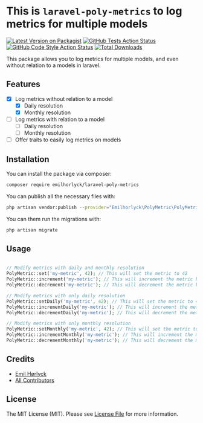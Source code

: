 # This is `laravel-poly-metrics` to log metrics for multiple models

[![Latest Version on Packagist](https://img.shields.io/packagist/v/emilhorlyck/laravel-poly-metrics.svg?style=flat-square)](https://packagist.org/packages/emilhorlyck/laravel-poly-metrics)
[![GitHub Tests Action Status](https://img.shields.io/github/actions/workflow/status/emilhorlyck/laravel-poly-metrics/run-tests.yml?branch=main&label=tests&style=flat-square)](https://github.com/emilhorlyck/laravel-poly-metrics/actions?query=workflow%3Arun-tests+branch%3Amain)
[![GitHub Code Style Action Status](https://img.shields.io/github/actions/workflow/status/emilhorlyck/laravel-poly-metrics/fix-php-code-style-issues.yml?branch=main&label=code%20style&style=flat-square)](https://github.com/emilhorlyck/laravel-poly-metrics/actions?query=workflow%3A"Fix+PHP+code+style+issues"+branch%3Amain)
[![Total Downloads](https://img.shields.io/packagist/dt/emilhorlyck/laravel-poly-metrics.svg?style=flat-square)](https://packagist.org/packages/emilhorlyck/laravel-poly-metrics)

This package allows you to log metrics for multiple models, and even without relation to a models in laravel.

## Features

-   [x] Log metrics without relation to a model
    -   [x] Daily resolution
    -   [x] Monthly resolution
-   [ ] Log metrics with relation to a model
    -   [ ] Daily resolution
    -   [ ] Monthly resolution
-   [ ] Offer traits to easily log metrics on models

## Installation

You can install the package via composer:

```bash
composer require emilhorlyck/laravel-poly-metrics
```

You can publish all the necessary files with:

```bash
php artisan vendor:publish --provider="Emilhorlyck\PolyMetric\PolyMetricServiceProvider"
```

You can them run the migrations with:

```bash
php artisan migrate
```

## Usage

```php

// Modify metrics with daily and monthly resolution
PolyMetric::set('my-metric', 42); // This will set the metric to 42
PolyMetric::increment('my-metric'); // This will increment the metric by 1
PolyMetric::decrement('my-metric'); // This will decrement the metric by 1

// Modify metrics with only daily resolution
PolyMetric::setDaily('my-metric', 42); // This will set the metric to 42
PolyMetric::incrementDaily('my-metric'); // This will increment the metric by 1
PolyMetric::decrementDaily('my-metric'); // This will decrement the metric by 1

// Modify metrics with only monthly resolution
PolyMetric::setMonthly('my-metric', 42); // This will set the metric to 42
PolyMetric::incrementMonthly('my-metric'); // This will increment the metric by 1
PolyMetric::decrementMonthly('my-metric'); // This will decrement the metric by 1

```

## Credits

-   [Emil Hørlyck](https://github.com/emilhorlyck)
-   [All Contributors](../../contributors)

## License

The MIT License (MIT). Please see [License File](LICENSE.md) for more information.
